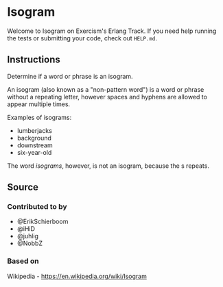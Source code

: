 # Isogram

Welcome to Isogram on Exercism's Erlang Track.
If you need help running the tests or submitting your code, check out `HELP.md`.

## Instructions

Determine if a word or phrase is an isogram.

An isogram (also known as a "non-pattern word") is a word or phrase without a repeating letter, however spaces and hyphens are allowed to appear multiple times.

Examples of isograms:

- lumberjacks
- background
- downstream
- six-year-old

The word *isograms*, however, is not an isogram, because the s repeats.

## Source

### Contributed to by

- @ErikSchierboom
- @iHiD
- @juhlig
- @NobbZ

### Based on

Wikipedia - https://en.wikipedia.org/wiki/Isogram